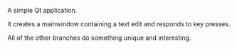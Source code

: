 A simple Qt application.

It creates a mainwindow containing a text edit and responds to key presses.

All of the other branches do something unique and interesting.
